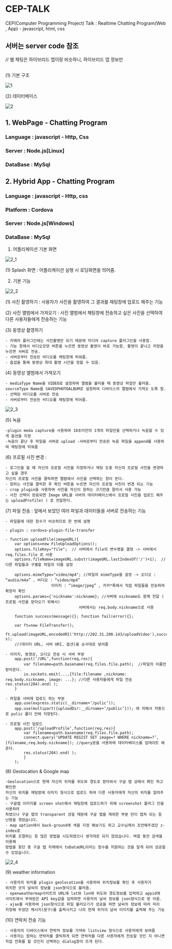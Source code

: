 # CEP-TALK
CEP(Computer Programming Project) Talk : Realtime Chatting Program(Web , App) - javascript, html, css

## 서버는 server code 참조
// 웹 채팅은 하이브리드 앱이랑 비슷하니, 하이브리드 앱 정보만 

##

(1) 기본 구조

![1](https://user-images.githubusercontent.com/22411296/61609729-02948000-ac92-11e9-871c-f79055e4c5b0.JPG)

(2) 데이터베이스

![2](https://user-images.githubusercontent.com/22411296/61609752-150eb980-ac92-11e9-8ecd-52f456496d4b.JPG)

##

## 1. WebPage - Chatting Program

### Language : javascript - Http, Css

### Server : Node.js[Linux]

### DataBase : MySql
##

## 2. Hybrid App - Chatting Program

### Language : javascript - Http, css

### Platform : Cordova

### Server : Node.js[Windows]

### DataBase : MySql

1. 어플리케이션 기본 화면

![2_1](https://user-images.githubusercontent.com/22411296/61611840-dda30b80-ac97-11e9-8244-5976536bbaba.PNG)

(1) Splash 화면 : 어플리케이션 실행 시 로딩화면을 띄어줌.


2. 기본 기능

![2_2](https://user-images.githubusercontent.com/22411296/61613031-29a37f80-ac9b-11e9-949c-652fa4b51537.PNG)

(1) 사진 촬영하기 : 사용자가 사진을 촬영하여 그 결과를 채팅창에 업로드 해주는 기능

(2) 사진 앨범에서 가져오기 : 사진 앨범에서 채팅창에 전송하고 싶은 사진을 선택하여 다른 사용자들에게 전송하는 기능

(3) 동영상 촬영하기
	
	- 카메라 플러그인에는 사진촬영만 되기 때문에 미디어 capture 플러그인을 사용함. 
	- 기능 창에서 비디오모양 버튼을 누르면 동영상 촬영이 바로 가능함. 촬영이 끝나고 저장을 누르면 서버로 전송. 
	- 서버로부터 전송된 비디오를 채팅창에 띄워줌. 
	- 옵셥을 통해 동영상 최대 촬영 시간을 정할 수 있음.
	
(4) 동영상 앨범에서 가져오기
	
	- mediaType Name을 VIDEO로 설정하여 앨범을 불러올 때 동영상 파일만 불러옴. sourceType Name을 SAVEDPHOTOALBUM로 설정하여 디바이스의 앨범에서 가져오 도록 함.
	- 선택된 비디오를 서버로 전송 
	- 서버로부터 전송된 비디오를 채팅창에 띄어줌.
	

![2_3](https://user-images.githubusercontent.com/22411296/61613072-4770e480-ac9b-11e9-9bff-7bd61c65b0e5.PNG)

(5) 녹음
	
	-plugin meda capture을 사용하여 10초미만의 1개의 파일만을 선택하거나 녹음할 수 있게 옵션을 지정
	-녹음이 끝난 후 파일을 서버로 upload -서버로부터 전송된 녹음 파일을 append를 사용하여 채팅창에 띄워줌

(6) 프로필 사진 변경 : 
	
	- 로그인을 할 때 자신의 프로필 사진을 지정하거나 채팅 도중 자신의 프로필 사진을 변경하고 싶을 경우 
	자신의 프로필 사진을 클릭하면 앨범에서 사진을 선택하는 창이 뜬다. 
	- 원하는 사진을 클릭한 후 확인 버튼을 누르면 자신의 프로필 사진이 변경 되는 기능
	- crop plugin을 사용하여 사진을 자신이 원하는 크기만큼 잘라서 사용 가능 
	- 사진 선택이 완료되면 Image URL을 서버의 데이터베이스에서 프로필 사진을 업로드 해주는 uploadProfile( ) 로 전달한다.

(7) 파일 전송 : 앞에서 보았던 여러 파일과 데이터들을 서버로 전송하는 기능

	- 파일들에 대한 함수가 비슷하므로 한 번에 설명

	- plugin : cordova-plugin-file-transfer
	
	- function uploadFile(imageURL){ 
		var options=new FileUploadOptions(); 
		options.fileKey="file";  // 서버에서 file의 변수명을 결정 -> 서버에서 req.files.file 로 사용
		options.fileName=imageURL.substr(imageURL.lastIndexOf('/')+1);  // 다른 파일들과 구별할 파일의 이름 설정
		
		options.mimeType="video/mp4"; //파일의 mimeType을 설정 -> 오디오 : “audio/m4a” , 비디오 : “video/mp4” 
						이미지 : “image/jpeg” , 카카*톡에서 직접 파일들을 전송하여 확장자 확인
		options.params={'nickname':nickname}; //서버에 nickname도 함께 전달 ( 프로필 사진을 받아오기 위해서)
									서버에서는 req.body.nickname으로 사용
		
		function success(message){}; function fail(error){};
		
		var ft=new FileTransfer();   
		ft.upload(imageURL,encodeURI('http://202.31.200.143/uploadVideo'),success,fail,option s);  
		//(데이터 URL, 서버 URI, 옵션)을 순서대로 넣어줌
		
	- 이미지, 동영상, 오디오 전송 시 서버 부분    
		app.post(‘/URL’,function(req,res){      
			var filename=path.basename(req.files.file.path);  //파일의 이름만 받아온다.
			io.sockets.emit(...,{file:filename ,nickname: req.body.nickname, image: ...}; //다른 사용자들에게 파일 전송    			   res.status(204).end( );   
		}
		
	- 파일을 서버에 업로드 하는 부분
		app.use(express.static(__dirname+’/pulic’)); 
		app.use(multipart({uploadDir:__dirname+’/public’})); 에 의해서 자동으로 pulic 폴더 안에 저장된다.
		
	- 프로필 사진 업로드
		app.post(‘/uploadProfile’,function(req,res){   
			var filename=path.basename(req.files.file.path);   
			connect.query(‘UPDATE REGIST SET image=? WHERE nickname=?’,[filename,req.body.nickname]); //query문을 사용하여 데이터베이스를 업데이트 해준다.    
			res.status(204).end( ); 
			}
		);
		
(8) Geolocation & Google map
	
	-Geolocation으로 현재 자신의 위치를 위도와 경도로 받아와서 구글 맵 상에서 확인 하고 확인한 
	자신의 위치를 채팅방에 이미지 형식으로 업로드 하여 다른 사용자에게 자신의 위치를 알려주는 기능
	- 구글맵 이미지를 screen shot해서 채팅창에 업로드하기 위해 screenshot 플러그 인을 사용하려
	하였으나 구글 맵의 transparent 성질 때문에 구글 맵을 제외한 부분 만이 캡쳐 되는 등 난항을 겪었습니다. 
	- map option에서 back-ground에 색을 지정 해보기도 하고 교수님께서 조언해주셨던 z-index로
	위치를 조절하는 등 많은 방법을 시도하였으나 생각대로 되지 않았습니다. 며칠 동안 검색을 이용해
	방법을 찾던 중 구글 맵 자체에서 toDataURL이라는 함수를 지원하는 것을 알게 되어 성공할 수 있었습니다.
	
![2_4](https://user-images.githubusercontent.com/22411296/61614230-2a89e080-ac9e-11e9-81e4-a49523113a70.PNG)

(9) weather information
	
	- 사용자의 위치를 plugin geolocation을 사용하여 위치정보를 확인 후 사용자가 
	위치한 곳의 날씨의 정보를 json형식으로 불러옴. 
	- openweathermap사이트의 URL에 lat와 lon에 위도와 경도정보를 입력하고 appid에 
	사이트에서 부여받은 API key값을 입력하면 사용자의 날씨 정보를 json형식으로 받 아옴. 
	- ajax를 사용하여 json형식으로 파일 불러오기가 성공을 하면 날씨의 정보에 따라 미리 
	지정해 두었던 메시지(문구)를 출력시키고 나의 현재 위치의 날씨 이미지를 출력해 주는 기능
	
(10) 연락처 전송 기능

	- 사용자의 디바이스에서 연락처 정보를 가져와 listview 형식으로 사용자에게 보여줌 
	- 사용자는 원하는 연락처를 클릭하게 되면 연락처를 다른 사용자에게 전송할 것인 지 아니면
	직접 전화를 할 것인지 선택하는 dialog창이 뜨게 된다.



